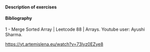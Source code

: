 #### Description of exercises


#### Bibliography

1 - Merge Sorted Array | Leetcode 88 | Arrays. Youtube user: Ayushi Sharma.

https://yt.artemislena.eu/watch?v=73lyz0EZye8
